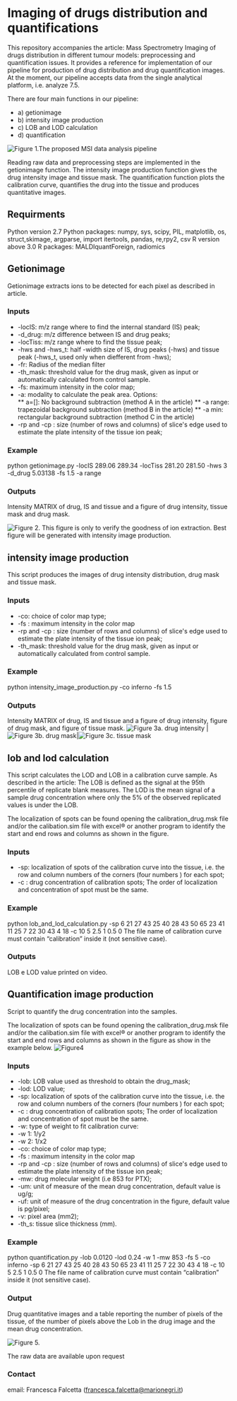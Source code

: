 # Imaging of drugs distribution and quantifications

This repository accompanies the article: Mass Spectrometry Imaging of drugs distribution in different tumour models: preprocessing and quantification issues.  It provides a reference for implementation of our pipeline for production of drug distribution and drug quantification images. At the moment, our pipeline accepts data from the single analytical platform, i.e. analyze 7.5.

There are four main functions in our pipeline:
*  a) getionimage  
*  b) intensity image production  
* c) LOB and LOD calculation
* d) quantification

![Figure 1.The proposed MSI data analysis pipeline](Images/figure1.tif)

Reading raw data and preprocessing steps are implemented in the getionimage function.  The intensity image production function gives the drug intensity image and tissue mask. The quantification function plots the calibration curve,  quantifies the drug into the tissue and produces quantitative images.

## Requirments
Python version 2.7
Python packages: numpy, sys, scipy, PIL, matplotlib, os, struct,skimage, argparse,
import itertools, pandas, re,rpy2, csv 
R version above 3.0
R packages: MALDIquantForeign, radiomics


## Getionimage
Getionimage extracts ions  to be detected for each pixel as described in article. 

### Inputs
* -locIS: m/z range where to find the internal standard (IS) peak; 
* -d_drug:  m/z difference between IS and drug peaks;
* -locTiss: m/z range where to find the tissue peak;	
* -hws and -hws_t:  half -width size of IS, drug peaks (-hws) and tissue peak (-hws_t, used only when diefferent from -hws);
* -fr: Radius of the median filter
* -th_mask: threshold value for the drug mask, given as input or automatically calculated from control sample. 
* -fs: maximum intensity in the color map; 
* -a:  modality to calculate the peak area. Options:   
	** a=[]: No background subtraction (method A in the article)
	** -a range: trapezoidal background subtraction (method B in the article)
	** -a min:   rectangular background subtraction (method C in the article)
* -rp and -cp : size (number of rows and columns) of slice's edge used to estimate the plate intensity of the tissue ion peak; 

### Example
python getionimage.py -locIS 289.06 289.34 -locTiss 281.20 281.50  -hws 3 -d_drug 5.03138 -fs 1.5 -a range

### Outputs
Intensity MATRIX of drug, IS and tissue and a figure of drug intensity, tissue mask and drug mask.

![Figure 2. This figure is only to verify the goodness of ion extraction. Best figure will be generated with intensity image production.](Images/figure2.tif)


## intensity image production  
This script produces the images of drug intensity distribution, drug mask and tissue mask.

### Inputs
* -co: choice of color map type; 
* -fs : maximum intensity in the color map 
* -rp and -cp : size (number of rows and columns) of slice's edge used to estimate the plate intensity of the tissue ion peak;
* -th_mask: threshold value for the drug mask, given as input or automatically calculated from control sample. 

### Example
python intensity_image_production.py -co inferno -fs 1.5

### Outputs
Intensity MATRIX of drug, IS and tissue and a figure of drug intensity, figure of drug mask, and figure of tissue mask.
![Figure 3a. drug intensity](Images/figure3a.tif) |![Figure 3b. drug mask](Images/figure3b.tif)|![Figure 3c. tissue mask](Images/figure3c.tif)
   
## lob and lod calculation 
This script calculates the LOD and LOB in a calibration curve sample.
 As described in the article: The LOB is defined as the signal at the 95th percentile of replicate blank measures. The LOD is the mean signal of a sample drug concentration where only the 5% of the observed replicated values is under the LOB. 

The localization of spots can be found opening the calibration_drug.msk file and/or the calibation.sim file with excel® or another program to identify the start and end rows and columns as shown in the figure.

 

### Inputs
* -sp: localization of spots of the calibration curve into the tissue, i.e. the row and column numbers of the corners (four numbers ) for each spot;  
* -c : drug concentration of calibration spots;
The order of localization and concentration of spot must be the same.

### Example
python lob_and_lod_calculation.py -sp 6 21 27 43 25 40 28 43 50 65 23 41 11 25 7 22 30 43 4 18 -c 10 5 2.5 1 0.5 0
The file name of calibration curve must contain “calibration” inside it (not sensitive case).

### Outputs
LOB e LOD value printed on video.


## Quantification image production
Script to quantify the drug concentration into the samples. 

The localization of spots can be found opening the calibration_drug.msk file and/or the calibation.sim file with excel® or another program to identify the start and end rows and columns as shown in the figure as show in the example below.
![Figure4](Images/figure4.tif)

### Inputs
* -lob: LOB value used as threshold to obtain the drug_mask;
* -lod: LOD value;
* -sp: localization of spots of the calibration curve into the tissue, i.e. the row and column numbers of the corners (four numbers ) for each spot;  
* -c : drug concentration of calibration spots;
The order of localization and concentration of spot must be the same.
* -w: type of weight to fit calibration curve:  
* -w 1: 1/y2
* -w 2: 1/x2  
* -co: choice of color map type; 
* -fs : maximum intensity in the color map 
* -rp and -cp : size (number of rows and columns) of slice's edge used to estimate the plate intensity of the tissue ion peak;
* -mw: drug molecular weight (i.e 853 for PTX);
* -um: unit of measure of the mean drug concentration, default value is ug/g;
* -uf: unit of measure of the drug concentration in the figure, default value is pg/pixel;
* -v: pixel area (mm2);
* -th_s: tissue slice thickness (mm).

### Example
python quantification.py -lob 0.0120 -lod 0.24  -w 1 -mw 853 -fs 5 -co inferno -sp 6 21 27 43 25 40 28 43 50 65 23 41 11 25 7 22 30 43 4 18 -c 10 5 2.5 1 0.5 0 
The file name of calibration curve must contain “calibration” inside it (not sensitive case).

### Output 
Drug quantitative images and a table reporting the number of pixels of the tissue, of the number of pixels above the Lob in the drug image and the mean drug concentration.

![Figure 5.](Images/figure5.tif)

The raw data are available upon request

### Contact
email: Francesca Falcetta (francesca.falcetta@marionegri.it)

